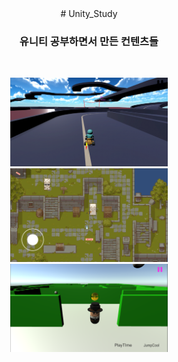 <div align="center">
# Unity_Study
<h3>유니티 공부하면서 만든 컨텐츠들</h3><br>

<img src="./3D_Kart/3DKart_Image.png" width="50%" height="50%"></a>
<img src="./2DGame/2DGame_Image.png" width="50%" height="50%"></a>
<img src="./Study_Maze/StudyMaze_Image.png" width="50%" height="50%"></a>

